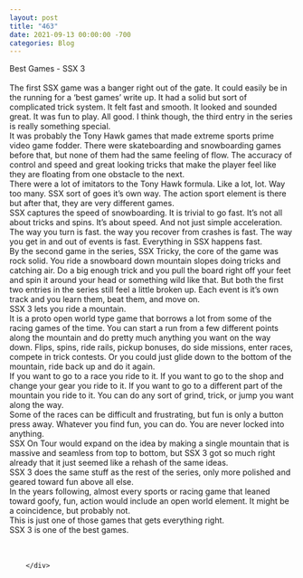 ```yaml
---
layout: post
title: "463"
date: 2021-09-13 00:00:00 -700
categories: Blog
---
```


<div class="blog-content">
				<div class="paragraph"><span><span>Best Games - SSX 3</span></span><br><span></span><br><span><span>The first SSX game was a banger right out of the gate. It could easily be in the running for a &lsquo;best games&rsquo; write up. It had a solid but sort of complicated trick system. It felt fast and smooth. It looked and sounded great. It was fun to play. All good. I think though, the third entry in the series is really something special.&nbsp;</span></span><br><span></span><span><span>It was probably the Tony Hawk games that made extreme sports prime video game fodder. There were skateboarding and snowboarding games before that, but none of them had the same feeling of flow. The accuracy of control and speed and great looking tricks that make the player feel like they are floating from one obstacle to the next.&nbsp;</span></span><br><span></span><span><span>There were a lot of imitators to the Tony Hawk formula. Like a lot, lot. Way too many. SSX sort of goes it&rsquo;s own way. The action sport element is there but after that, they are very different games.&nbsp;</span></span><br><span></span><span><span>SSX captures the speed of snowboarding. It is trivial to go fast. It&rsquo;s not all about tricks and spins. It&rsquo;s about speed. And not just simple acceleration. The way you turn is fast. the way you recover from crashes is fast. The way you get in and out of events is fast. Everything in SSX happens fast.</span></span><br><span></span><span><span>By the second game in the series, SSX Tricky, the core of the game was rock solid. You ride a snowboard down mountain slopes doing tricks and catching air. Do a big enough trick and you pull the board right off your feet and spin it around your head or something wild like that. But both the first two entries in the series still feel a little broken up. Each event is it&rsquo;s own track and you learn them, beat them, and move on.&nbsp;</span></span><br><span></span><span><span>SSX 3 lets you ride a mountain.&nbsp;</span></span><br><span></span><span><span>It is a proto open world type game that borrows a lot from some of the racing games of the time. You can start a run from a few different points along the mountain and do pretty much anything you want on the way down. Flips, spins, ride rails, pickup bonuses, do side missions, enter races, compete in trick contests. Or you could just glide down to the bottom of the mountain, ride back up and do it again.&nbsp;</span></span><br><span></span><span><span>If you want to go to a race you ride to it. If you want to go to the shop and change your gear you ride to it. If you want to go to a different part of the mountain you ride to it. You can do any sort of grind, trick, or jump you want along the way.&nbsp;</span></span><br><span></span><span><span>Some of the races can be difficult and frustrating, but fun is only a button press away. Whatever you find fun, you can do. You are never locked into anything.&nbsp;</span></span><br><span></span><span><span>SSX On Tour would expand on the idea by making a single mountain that is massive and seamless from top to bottom, but SSX 3 got so much right already that it just seemed like a rehash of the same ideas.</span></span><br><span></span><span><span>SSX 3 does the same stuff as the rest of the series, only more polished and geared toward fun above all else.&nbsp;</span></span><br><span></span><span><span>In the years following, almost every sports or racing game that leaned toward goofy, fun, action would include an open world element. It might be a coincidence, but probably not.</span></span><br><span></span><span><span>This is just one of those games that gets everything right.</span></span><br><span></span><span><span>SSX 3 is one of the best games.</span></span><br><span></span><br>&#8203;</div>

		</div>
        